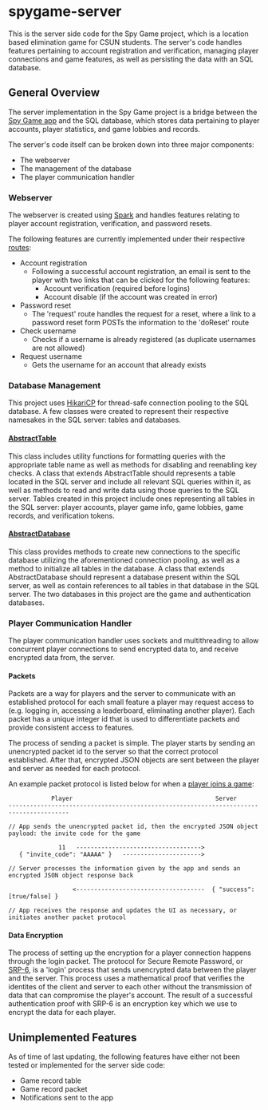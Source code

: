 # spygame-server

This is the server side code for the Spy Game project, which is a location based elimination game for CSUN students. The server's code handles features pertaining to account registration and verification, managing player connections and game features, as well as persisting the data with an SQL database. 

## General Overview

The server implementation in the Spy Game project is a bridge between the [Spy Game app](https://github.com/rgilyard/spygame) and the SQL database, which stores data pertaining to player accounts, player statistics, and game lobbies and records. 

The server's code itself can be broken down into three major components:
* The webserver
* The management of the database
* The player communication handler

### Webserver

The webserver is created using [Spark](http://sparkjava.com/) and handles features relating to player account registration, verification, and password resets.  

The following features are currently implemented under their respective [routes](https://github.com/MattSmith6/spygame-server/blob/main/src/main/java/com/github/spygameserver/auth/website/SparkWebsiteHandler.java#L25):
* Account registration
  * Following a successful account registration, an email is sent to the player with two links that can be clicked for the following features:
    * Account verification (required before logins)
    * Account disable (if the account was created in error)
* Password reset
  * The 'request' route handles the request for a reset, where a link to a password reset form POSTs the information to the 'doReset' route
* Check username
  * Checks if a username is already registered (as duplicate usernames are not allowed)
* Request username
  * Gets the username for an account that already exists
  
### Database Management

This project uses [HikariCP](https://github.com/brettwooldridge/HikariCP) for thread-safe connection pooling to the SQL database. A few classes were created to represent their respective namesakes in the SQL server: tables and databases.

#### [AbstractTable](https://github.com/MattSmith6/spygame-server/blob/main/src/main/java/com/github/spygameserver/database/table/AbstractTable.java)

This class includes utility functions for formatting queries with the appropriate table name as well as methods for disabling and reenabling key checks. A class that extends AbstractTable should represents a table located in the SQL server and include all relevant SQL queries within it, as well as methods to read and write data using those queries to the SQL server. Tables created in this project include ones representing all tables in the SQL server: player accounts, player game info, game lobbies, game records, and verification tokens.  

#### [AbstractDatabase](https://github.com/MattSmith6/spygame-server/blob/main/src/main/java/com/github/spygameserver/database/impl/AbstractDatabase.java)

This class provides methods to create new connections to the specific database utilizing the aforementioned connection pooling, as well as a method to initialize all tables in the database. A class that extends AbstractDatabase should represent a database present within the SQL server, as well as contain references to all tables in that database in the SQL server. The two databases in this project are the game and authentication databases.

### Player Communication Handler

The player communication handler uses sockets and multithreading to allow concurrent player connections to send encrypted data to, and receive encrypted data from, the server. 

#### Packets

Packets are a way for players and the server to communicate with an established protocol for each small feature a player may request access to (e.g. logging in, accessing a leaderboard, eliminating another player). Each packet has a unique integer id that is used to differentiate packets and provide consistent access to features. 

The process of sending a packet is simple. The player starts by sending an unencrypted packet id to the server so that the correct protocol established. After that, encrypted JSON objects are sent between the player and server as needed for each protocol.

An example packet protocol is listed below for when a [player joins a game](https://github.com/MattSmith6/spygame-server/blob/main/src/main/java/com/github/spygameserver/packet/JoinGamePacket.java):

```
            Player                                        Server
---------------------------------------------------------------------------------------

// App sends the unencrypted packet id, then the encrypted JSON object payload: the invite code for the game

              11   -----------------------------------> 
   { "invite_code": "AAAAA" }   ----------------------> 

// Server processes the information given by the app and sends an encrypted JSON object response back

                  <------------------------------------  { "success": [true/false] }
                  
// App receives the response and updates the UI as necessary, or initiates another packet protocol

```


#### Data Encryption

The process of setting up the encryption for a player connection happens through the login packet. The protocol for Secure Remote Password, or [SRP-6](https://en.wikipedia.org/wiki/Secure_Remote_Password_protocol), is a 'login' process that sends unencrypted data between the player and the server. This process uses a mathematical proof that verifies the identites of the client and server to each other without the transmission of data that can compromise the player's account. The result of a successful authentication proof with SRP-6 is an encryption key which we use to encrypt the data for each player.

## Unimplemented Features

As of time of last updating, the following features have either not been tested or implemented for the server side code:
* Game record table
* Game record packet
* Notifications sent to the app
